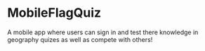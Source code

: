 # MobileFlagQuiz
A mobile app where users can sign in and test there knowledge in geography quizes as well as compete with others!
